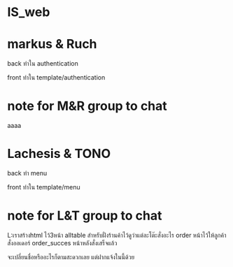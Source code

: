 # IS_web

# markus & Ruch

back
ทำใน authentication

front
ทำใน template/authentication

# note for M&R group to chat
aaaa

# Lachesis & TONO


back
ทำ menu


front
ทำใน template/menu

# note for L&T group to chat

L:เราสร้างhtml ไว้3หน้า
alltable สำหรับฝั่งร้านค้าไว้ดูว่าแต่ละโต๊ะสั่งอะไร
order หน้าไว้ให้ลูกค้าสั่งออเดอร์
order_succes หน้าหลังสั่งเสร็จแล้ว

จะเปลี่ยนชื่อหรืออะไรก็ตามสะดวกเลย แต่ฝากแจ้งในนี้ด้วย

